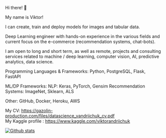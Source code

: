 Hi there! 👋

My name is Viktor!

I can create, train and deploy models for images and tabular data.

Deep Learning engineer with hands-on experience in the various fields and current focus on the e-commerce (recommendation systems, chat-bots).

I am open to long and short term, as well as remote, projects and consulting services related to machine / deep learning, computer vision, AI, predictive analytics, data science.

Programming Languages & Frameworks:
Python, PostgreSQL, Flask, FastAPI

ML/DP Frameworks:
NLP: Keras, PyTorch, Gensim
Recommendation Systems: ImageNet, Sklearn, ALS

Other:
GitHub, Docker, Heroku, AWS

My CV: https://gazolin-production.com/files/datascience_vandriichuk_cv.pdf<br />
My Kaggle profile : https://www.kaggle.com/viktorandriichuk

[![Github stats](https://github-readme-stats.vercel.app/api?username=vvandriichuk)](https://github.com/vvandriichuk/github-readme-stats)

